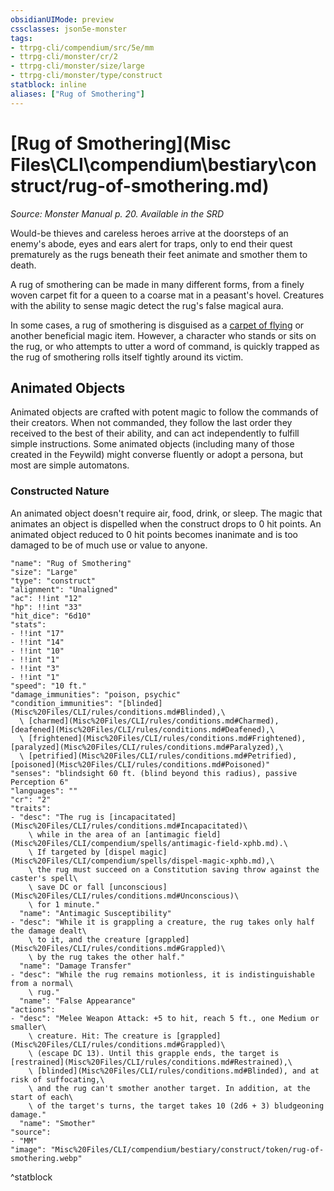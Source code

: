 ```yaml
---
obsidianUIMode: preview
cssclasses: json5e-monster
tags:
- ttrpg-cli/compendium/src/5e/mm
- ttrpg-cli/monster/cr/2
- ttrpg-cli/monster/size/large
- ttrpg-cli/monster/type/construct
statblock: inline
aliases: ["Rug of Smothering"]
---
```

# [Rug of Smothering](Misc Files\CLI\compendium\bestiary\construct/rug-of-smothering.md)
*Source: Monster Manual p. 20. Available in the <span title='Systems Reference Document (5.1)'>SRD</span>*  

Would-be thieves and careless heroes arrive at the doorsteps of an enemy's abode, eyes and ears alert for traps, only to end their quest prematurely as the rugs beneath their feet animate and smother them to death.

A rug of smothering can be made in many different forms, from a finely woven carpet fit for a queen to a coarse mat in a peasant's hovel. Creatures with the ability to sense magic detect the rug's false magical aura.

In some cases, a rug of smothering is disguised as a [carpet of flying](Misc%20Files/CLI/compendium/items/carpet-of-flying-xdmg.md) or another beneficial magic item. However, a character who stands or sits on the rug, or who attempts to utter a word of command, is quickly trapped as the rug of smothering rolls itself tightly around its victim.

## Animated Objects

Animated objects are crafted with potent magic to follow the commands of their creators. When not commanded, they follow the last order they received to the best of their ability, and can act independently to fulfill simple instructions. Some animated objects (including many of those created in the Feywild) might converse fluently or adopt a persona, but most are simple automatons.

### Constructed Nature

An animated object doesn't require air, food, drink, or sleep. The magic that animates an object is dispelled when the construct drops to 0 hit points. An animated object reduced to 0 hit points becomes inanimate and is too damaged to be of much use or value to anyone.

```statblock
"name": "Rug of Smothering"
"size": "Large"
"type": "construct"
"alignment": "Unaligned"
"ac": !!int "12"
"hp": !!int "33"
"hit_dice": "6d10"
"stats":
- !!int "17"
- !!int "14"
- !!int "10"
- !!int "1"
- !!int "3"
- !!int "1"
"speed": "10 ft."
"damage_immunities": "poison, psychic"
"condition_immunities": "[blinded](Misc%20Files/CLI/rules/conditions.md#Blinded),\
  \ [charmed](Misc%20Files/CLI/rules/conditions.md#Charmed), [deafened](Misc%20Files/CLI/rules/conditions.md#Deafened),\
  \ [frightened](Misc%20Files/CLI/rules/conditions.md#Frightened), [paralyzed](Misc%20Files/CLI/rules/conditions.md#Paralyzed),\
  \ [petrified](Misc%20Files/CLI/rules/conditions.md#Petrified), [poisoned](Misc%20Files/CLI/rules/conditions.md#Poisoned)"
"senses": "blindsight 60 ft. (blind beyond this radius), passive Perception 6"
"languages": ""
"cr": "2"
"traits":
- "desc": "The rug is [incapacitated](Misc%20Files/CLI/rules/conditions.md#Incapacitated)\
    \ while in the area of an [antimagic field](Misc%20Files/CLI/compendium/spells/antimagic-field-xphb.md).\
    \ If targeted by [dispel magic](Misc%20Files/CLI/compendium/spells/dispel-magic-xphb.md),\
    \ the rug must succeed on a Constitution saving throw against the caster's spell\
    \ save DC or fall [unconscious](Misc%20Files/CLI/rules/conditions.md#Unconscious)\
    \ for 1 minute."
  "name": "Antimagic Susceptibility"
- "desc": "While it is grappling a creature, the rug takes only half the damage dealt\
    \ to it, and the creature [grappled](Misc%20Files/CLI/rules/conditions.md#Grappled)\
    \ by the rug takes the other half."
  "name": "Damage Transfer"
- "desc": "While the rug remains motionless, it is indistinguishable from a normal\
    \ rug."
  "name": "False Appearance"
"actions":
- "desc": "Melee Weapon Attack: +5 to hit, reach 5 ft., one Medium or smaller\
    \ creature. Hit: The creature is [grappled](Misc%20Files/CLI/rules/conditions.md#Grappled)\
    \ (escape DC 13). Until this grapple ends, the target is [restrained](Misc%20Files/CLI/rules/conditions.md#Restrained),\
    \ [blinded](Misc%20Files/CLI/rules/conditions.md#Blinded), and at risk of suffocating,\
    \ and the rug can't smother another target. In addition, at the start of each\
    \ of the target's turns, the target takes 10 (2d6 + 3) bludgeoning damage."
  "name": "Smother"
"source":
- "MM"
"image": "Misc%20Files/CLI/compendium/bestiary/construct/token/rug-of-smothering.webp"
```
^statblock